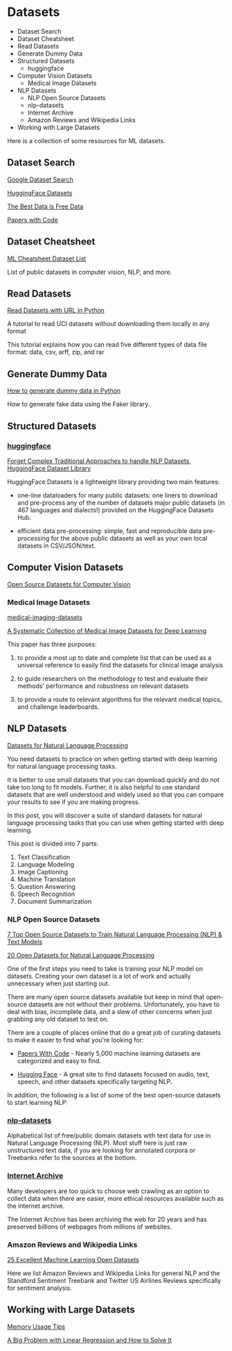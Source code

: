 # Datasets

<!-- MarkdownTOC -->

- Dataset Search
- Dataset Cheatsheet
- Read Datasets
- Generate Dummy Data
- Structured Datasets
    - huggingface
- Computer Vision Datasets
    - Medical Image Datasets
- NLP Datasets
    - NLP Open Source Datasets
    - nlp-datasets
    - Internet Archive
    - Amazon Reviews and Wikipedia Links
- Working with Large Datasets

<!-- /MarkdownTOC -->

Here is a collection of some resources for ML datasets.


## Dataset Search

[Google Dataset Search](https://datasetsearch.research.google.com)

[HuggingFace Datasets](https://github.com/huggingface/datasets)

[The Best Data is Free Data](https://towardsdatascience.com/the-best-data-is-free-data-of-course-b88230b5b47f)

[Papers with Code](https://paperswithcode.com/)


## Dataset Cheatsheet

[ML Cheatsheet Dataset List](https://ml-cheatsheet.readthedocs.io/en/latest/datasets.html)

List of public datasets in computer vision, NLP, and more.


## Read Datasets

[Read Datasets with URL in Python](https://towardsdatascience.com/dont-download-read-datasets-with-url-in-python-8245a5eaa919)

A tutorial to read UCI datasets without downloading them locally in any format

This tutorial explains how you can read five different types of data file format: data, csv, arff, zip, and rar


## Generate Dummy Data

[How to generate dummy data in Python](https://towardsdatascience.com/how-to-generate-dummy-data-in-python-a05bce24a6c6)

How to generate fake data using the Faker library. 


## Structured Datasets

### [huggingface](https://github.com/huggingface/datasets)

[Forget Complex Traditional Approaches to handle NLP Datasets, HuggingFace Dataset Library](https://medium.com/@arjunkumbakkara/forget-complex-traditional-approaches-to-handle-nlp-datasets-huggingface-dataset-library-is-your-f7445ea79267)

HuggingFace Datasets is a lightweight library providing two main features:

- one-line dataloaders for many public datasets: one liners to download and pre-process any of the number of datasets major public datasets (in 467 languages and dialects!) provided on the HuggingFace Datasets Hub.

- efficient data pre-processing: simple, fast and reproducible data pre-processing for the above public datasets as well as your own local datasets in CSV/JSON/text. 



## Computer Vision Datasets

[Open Source Datasets for Computer Vision](https://www.kdnuggets.com/2021/08/open-source-datasets-computer-vision.html)

### Medical Image Datasets

[medical-imaging-datasets](https://github.com/sfikas/medical-imaging-datasets)

[A Systematic Collection of Medical Image Datasets for Deep Learning](https://arxiv.org/abs/2106.12864)

This paper has three purposes: 

1) to provide a most up to date and complete list that can be used as a universal reference to easily find the datasets for clinical image analysis

2) to guide researchers on the methodology to test and evaluate their methods' performance and robustness on relevant datasets

3) to provide a route to relevant algorithms for the relevant medical topics, and challenge leaderboards.



## NLP Datasets

[Datasets for Natural Language Processing](https://machinelearningmastery.com/datasets-natural-language-processing/)

You need datasets to practice on when getting started with deep learning for natural language processing tasks.

It is better to use small datasets that you can download quickly and do not take too long to fit models. Further, it is also helpful to use standard datasets that are well understood and widely used so that you can compare your results to see if you are making progress.

In this post, you will discover a suite of standard datasets for natural language processing tasks that you can use when getting started with deep learning.

This post is divided into 7 parts:

1. Text Classification
2. Language Modeling
3. Image Captioning
4. Machine Translation
5. Question Answering
6. Speech Recognition
7. Document Summarization

### NLP Open Source Datasets

[7 Top Open Source Datasets to Train Natural Language Processing (NLP) & Text Models](https://www.kdnuggets.com/2021/11/top-open-source-datasets-nlp.html)

[20 Open Datasets for Natural Language Processing](https://medium.com/@ODSC/20-open-datasets-for-natural-language-processing-538fbfaf8e38)

One of the first steps you need to take is training your NLP model on datasets. Creating your own dataset is a lot of work and actually unnecessary when just starting out.

There are many open source datasets available but keep in mind that open-source datasets are not without their problems. Unfortunately, you have to deal with bias, incomplete data, and a slew of other concerns when just grabbing any old dataset to test on.

There are a couple of places online that do a great job of curating datasets to make it easier to find what you're looking for:

- [Papers With Code](https://paperswithcode.com/datasets) - Nearly 5,000 machine learning datasets are categorized and easy to find.

- [Hugging Face](https://huggingface.co/datasets) -  A great site to find datasets focused on audio, text, speech, and other datasets specifically targeting NLP.

In addition, the following is a list of some of the best open-source datasets to start learning NLP:

### [nlp-datasets](https://github.com/niderhoff/nlp-datasets)

Alphabetical list of free/public domain datasets with text data for use in Natural Language Processing (NLP). Most stuff here is just raw unstructured text data, if you are looking for annotated corpora or Treebanks refer to the sources at the bottom.

### [Internet Archive](https://web.archive.org)

Many developers are too quick to choose web crawling as an option to collect data when there are easier, more ethical resources available such as the internet archive. 

The Internet Archive has been archiving the web for 20 years and has preserved billions of webpages from millions of websites. 

### Amazon Reviews and Wikipedia Links

[25 Excellent Machine Learning Open Datasets](https://opendatascience.com/25-excellent-machine-learning-open-datasets/)

Here we list Amazon Reviews and Wikipedia Links for general NLP and the Standford Sentiment Treebank and Twitter US Airlines Reviews specifically for sentiment analysis. 



## Working with Large Datasets

[Memory Usage Tips](./tips/memory_usage.md)

[A Big Problem with Linear Regression and How to Solve It](https://towardsdatascience.com/robust-regression-23b633e5d6a5)
